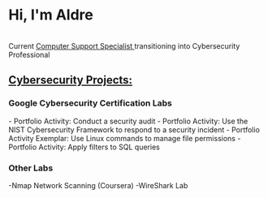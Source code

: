 <h1>Hi, I'm Aldre</h1> 
<br>
Current <a href="https://www.linkedin.com/in/aldrebernard/"> Computer Support Specialist </a> transitioning into Cybersecurity Professional 

<br>
<h2><u>Cybersecurity Projects:</u></h2>
<h3>Google Cybersecurity Certification Labs</h3>
- Portfolio Activity: Conduct a security audit
- Portfolio Activity: Use the NIST Cybersecurity Framework to respond to a security incident
- Portfolio Activity Exemplar: Use Linux commands to manage file permissions
- Portfolio Activity: Apply filters to SQL queries



<h3><b>Other Labs</b></h3>
-Nmap Network Scanning (Coursera)
-WireShark Lab

